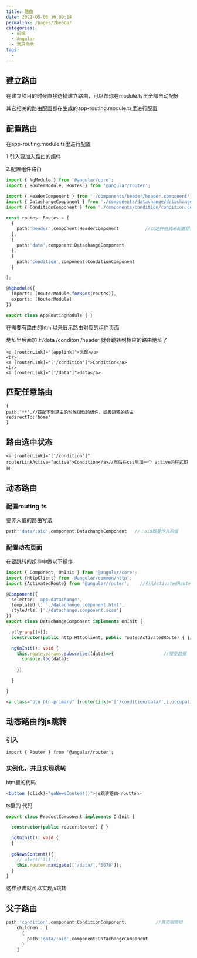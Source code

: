 ```yaml
---
title: 路由
date: 2021-05-08 16:09:14
permalink: /pages/2be6ca/
categories:
  - 前端
  - Angular
  - 常用命令
tags:
  - 
---
```



## 建立路由

在建立项目的时候直接选择建立路由，可以帮你在module.ts里全部自动配好

其它相关的路由配置都在生成的app-routing.module.ts里进行配置

## 配置路由

在app-routing.module.ts里进行配置

1.引入要加入路由的组件

2.配置组件路由

```typescript
import { NgModule } from '@angular/core';
import { RouterModule, Routes } from '@angular/router';

import { HeaderComponent } from './components/header/header.component';//这里引入三个组件
import { DatachangeComponent } from './components/datachange/datachange.component';
import { ConditionComponent } from './components/condition/condition.component';

const routes: Routes = [                             
  {
    path:'header',component:HeaderComponent          //以这种格式来配置组件的路由
  },
  {
    path:'data',component:DatachangeComponent
  },
  {
    path:'condition',component:ConditionComponent
  }

];

@NgModule({
  imports: [RouterModule.forRoot(routes)],
  exports: [RouterModule]
})

export class AppRoutingModule { }

```

在需要有路由的html以<router-outlet></router-outlet>来展示路由对应的组件页面

地址里后面加上/data    /conditon    /header    就会跳转到相应的路由地址了

```
<a [routerLink]="[applink]">头部</a>
<br>
<a [routerLink]="['/condition']">Condition</a>
<br>
<a [routerLink]="['/data']">data</a>
```



## 匹配任意路由

```
{
path:'**',//匹配不到路由的时候加载的组件，或者跳转的路由
redirectTo:'home'
}
```

## 路由选中状态

```
<a [routerLink]="['/condition']" routerLinkActive="active">Condition</a>//然后在css里加一个 active的样式即可
```



## 动态路由

### 配置routing.ts

要传入值的路由写法

```typescript
path:'data/:aid',component:DatachangeComponent   //：aid既要传入的值
```



### 配置动态页面

在要跳转的组件中做以下操作

```typescript
import { Component, OnInit } from '@angular/core';
import {HttpClient} from '@angular/common/http';
import {ActivatedRoute} from '@angular/router';    //引入ActivatedRoute

@Component({
  selector: 'app-datachange',
  templateUrl: './datachange.component.html',
  styleUrls: ['./datachange.component.scss']
})
export class DatachangeComponent implements OnInit {

  atly:any[]=[];
  constructor(public http:HttpClient, public route:ActivatedRoute) { }//实例化ActivatedRoute

  ngOnInit(): void {
    this.route.params.subscribe((data)=>{                   //接受数据
      console.log(data);
     
    })

  }  

}

```

```html
<a class="btn btn-primary" [routerLink]="['/condition/data/',i.occupation]"  role="button" >{{i.occupation}}</a>//['链接'，后面写传的值]
```



## 动态路由的js跳转

### 引入

```
import { Router } from '@angular/router';
```



### 实例化，并且实现跳转

htm里的代码

```typescript
<button (click)="goNewsContent()">js跳转路由</button>
```

ts里的 代码

```typescript
export class ProductComponent implements OnInit {

  constructor(public router:Router) { }

  ngOnInit(): void {
  }
    
  goNewsContent(){
    // alert('111');
    this.router.navigate(['/data/','5678']);
  }
}
```



这样点击就可以实现js跳转

## 父子路由

```typescript
path:'condition',component:ConditionComponent,			 //其实很简单
    children : [
      {
        path:'data/:aid',component:DatachangeComponent
      }
    ]
```







